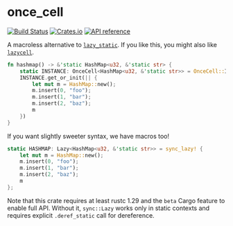 # once_cell

[![Build Status](https://travis-ci.org/matklad/once_cell.svg?branch=master)](https://travis-ci.org/matklad/once_cell)
[![Crates.io](https://img.shields.io/crates/v/once_cell.svg)](https://crates.io/crates/once_cell)
[![API reference](https://docs.rs/once_cell/badge.svg)](https://docs.rs/once_cell/)

A macroless alternative to [`lazy_static`](https://github.com/rust-lang-nursery/lazy-static.rs).
If you like this, you might also like [`lazycell`](https://github.com/indiv0/lazycell/).

```rust
fn hashmap() -> &'static HashMap<u32, &'static str> {
    static INSTANCE: OnceCell<HashMap<u32, &'static str>> = OnceCell::INIT;
    INSTANCE.get_or_init(|| {
        let mut m = HashMap::new();
        m.insert(0, "foo");
        m.insert(1, "bar");
        m.insert(2, "baz");
        m
    })
}
```

If you want slightly sweeter syntax, we have macros too!

```rust
static HASHMAP: Lazy<HashMap<u32, &'static str>> = sync_lazy! {
    let mut m = HashMap::new();
    m.insert(0, "foo");
    m.insert(1, "bar");
    m.insert(2, "baz");
    m
};
```

Note that this crate requires at least rustc 1.29 and the `beta` Cargo feature to enable full API.
Without it, `sync::Lazy` works only in static contexts and requires explicit `.deref_static` call
for dereference.
